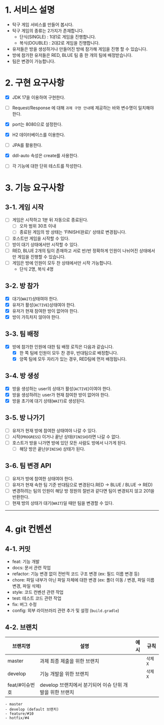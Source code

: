 # 1. 서비스 설명
- 탁구 게임 서비스를 만들어 봅시다.
- 탁구 게임의 종류는 2가지가 존재합니다.
    - 단식(SINGLE) : 1대1로 게임을 진행합니다.
    - 복식(DOUBLE) : 2대2로 게임을 진행합니다.
- 유저들은 방을 생성하거나 만들어진 방에 참가해 게임을 진행 할 수 있습니다.
- 방에 참가한 유저들은 RED, BLUE 팀 중 한 개의 팀에 배정받습니다.
- 팀은 변경이 가능합니다.

# 2. 구현 요구사항
- [x] JDK 17을 이용하여 구현한다.
- [ ] Request/Response 에 대해 `과제 구현 안내`에 제공하는 바와 변수명이 일치해야 한다.
- [x] port는 8080으로 설정한다.
- [x] H2 데이터베이스를 이용한다.
- [ ] JPA를 활용한다.
- [x] ddl-auto 속성은 create를 사용한다.
- [ ] 각 기능에 대한 단위 테스트를 작성한다.


# 3. 기능 요구사항

## 3-1. 게임 시작
- [ ] 게임은 시작하고 1분 뒤 자동으로 종료된다.
    - [ ] 오차 범위 30초 이내
    - [ ] 종료된 게임의 방 상태는 'FINISH(완료)' 상태로 변경됩니다.
- [ ] 호스트만 게임을 시작할 수 있다.
- [ ] 방이 대기 상태에서만 시작할 수 있다.
- [ ] RED, BLUE 2개의 팀이 존재하고 서로 반/반 정확하게 인원이 나뉘어진 상태에서만 게임을 진행할 수 있습니다.
- [ ] 게임은 방에 인원이 모두 찬 상태에서만 시작 가능합니다.
    - 단식 2명, 복식 4명

## 3-2. 방 참가
- [x] 대기(`WAIT`)상태여야 한다.
- [x] 유저가 활성(`ACTIVE`)상태여야 한다.
- [x] 유저가 현재 참여한 방이 없어야 한다.
- [x] 방이 가득차지 않아야 한다.

## 3-3. 팀 배정
- [x] 방에 참가한 인원에 대한 팀 배정 로직은 다음과 같습니다.
    - [x] 한 쪽 팀에 인원이 모두 찬 경우, 반대팀으로 배정합니다.
    - [x] 양쪽 팀에 모두 자리가 있는 경우, RED팀에 먼저 배정됩니다.

## 3-4. 방 생성
- [x] 방을 생성하는 user의 상태가 활성(`ACTIVE`)이여야 한다.
- [x] 방을 생성하려는 user가 현재 참여한 방이 없어야 한다.
- [x] 방을 초기에 대기 상태(`WAIT`)로 생성된다.

## 3-5. 방 나가기
- [ ] 유저가 현재 방에 참여한 상태여야 나갈 수 있다.
- [ ] 시작(`PROGRESS`) 이거나 끝난 상태(`FINISH`)라면 나갈 수 없다.
- [ ] 호스트가 방을 나가면 방에 있던 모든 사람도 방에서 나가게 된다.
  - [ ] 해당 방은 끝난(`FINISH`) 상태가 된다.

## 3-6. 팀 변경 API
- [ ] 유저가 방에 참여한 상태여야 한다.
- [ ] 유저가 현재 속한 팀 기준 반대팀으로 변경된다.RED -> BLUE / BLUE -> RED)
- [ ] 변경하려는 팀의 인원이 해당 방 정원의 절반과 같다면 팀이 변경되지 않고 201을 반환한다.
- [ ] 현재 방의 상태가 대기(`WAIT`)일 때만 팀을 변경할 수 있다.

---

# 4. git 컨벤션

## 4-1. 커밋
- feat: 기능 개발
- docs: 문서 관련 작업
- refactor: 기능 변경 없이 전반적 코드 구조 변경 (ex: 필드 이름 변경 등)
- chore: 파일 내부가 아닌 파일 자체에 대한 변경 (ex: 폴더 이동 / 변경, 파일 이름 변경, 파일 삭제)
- style: 코드 컨벤션 관련 작업
- test: 테스트 코드 관련 작업
- fix: 버그 수정
- config: 외부 라이브러리 관련 추가 및 설정 (`build.gradle`)

## 4-2. 브랜치
| **브랜치명**   | **설명**                             | **예시** | 규칙 |
|------------|------------------------------------| --- | --- |
| master     | 과제 최종 제출을 위한 브랜치                   |  | `삭제 X` |
| develop    | 기능 개발을 위한 브랜치                      |  | `삭제 X` |
| feat/#이슈번호 | develop 브랜치에서 분기되어 이슈 단위 개발을 위한 브랜치 

```text
- master
- develop (default 브랜치)
- feature/#10
- hotfix/#4
```
